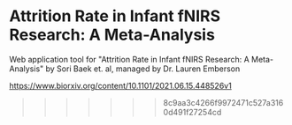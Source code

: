 
# Attrition Rate in Infant fNIRS Research: A Meta-Analysis
Web application tool for "Attrition Rate in Infant fNIRS Research: A Meta-Analysis" by Sori Baek et. al, managed by Dr. Lauren Emberson

https://www.biorxiv.org/content/10.1101/2021.06.15.448526v1
>>>>>>> 8c9aa3c4266f9972471c527a3160d491f27254cd

